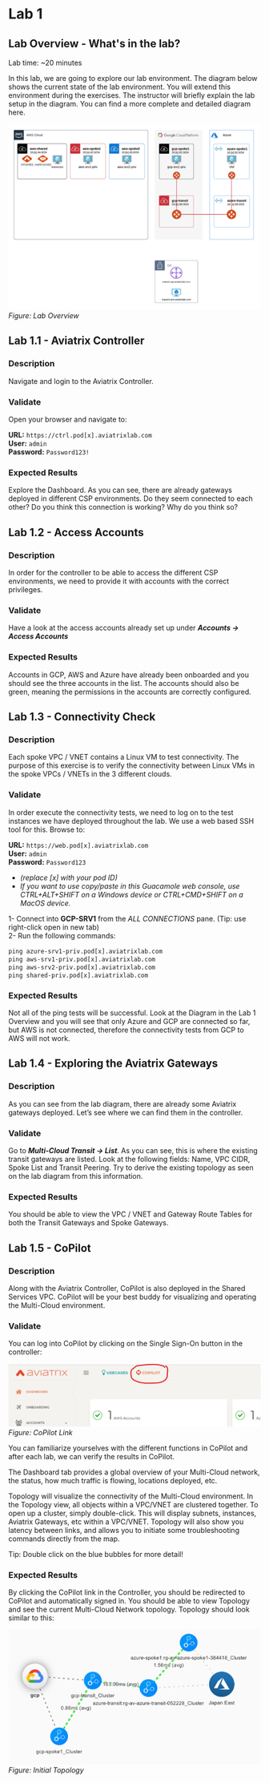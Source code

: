 # Lab 1

## Lab Overview - What's in the lab?
Lab time: ~20 minutes

In this lab, we are going to explore our lab environment. The diagram below shows the current state of the lab environment. You will extend this environment during the exercises. The instructor will briefly explain the lab setup in the diagram. You can find a more complete and detailed diagram here.

![Lab Overview](images/lab-before.png)
_Figure: Lab Overview_

## Lab 1.1 - Aviatrix Controller
### Description
Navigate and login to the Aviatrix Controller.
### Validate
Open your browser and navigate to:

**URL:** ```https://ctrl.pod[x].aviatrixlab.com```  
**User:** ```admin```  
**Password:** ```Password123!```
### Expected Results
Explore the Dashboard. As you can see, there are already gateways deployed in different CSP environments. Do they seem connected to each other? Do you think this connection is working? Why do you think so?

## Lab 1.2 - Access Accounts
### Description
In order for the controller to be able to access the different CSP environments, we need to provide it with accounts with the correct privileges.
### Validate
Have a look at the access accounts already set up under **_Accounts -> Access Accounts_**    
### Expected Results
Accounts in GCP, AWS and Azure have already been onboarded and you should see the three accounts in the list.  The accounts should also be green, meaning the permissions in the accounts are correctly configured.

## Lab 1.3 - Connectivity Check
### Description
Each spoke VPC / VNET contains a Linux VM to test connectivity.  The purpose of this exercise is to verify the connectivity between Linux VMs in the spoke VPCs / VNETs in the 3 different clouds.
### Validate
In order execute the connectivity tests, we need to log on to the test instances we have deployed throughout the lab. We use a web based SSH tool for this. Browse to:  

**URL:** ```https://web.pod[x].aviatrixlab.com```  
**User:** ```admin```  
**Password:** ```Password123```  

* _(replace [x] with your pod ID)_
* _If you want to use copy/paste in this Guacamole web console, use CTRL+ALT+SHIFT on a Windows device or CTRL+CMD+SHIFT on a MacOS device._

1- Connect into **GCP-SRV1** from the *ALL CONNECTIONS* pane. (Tip: use right-click open in new tab)  
2- Run the following commands:
```
ping azure-srv1-priv.pod[x].aviatrixlab.com  
ping aws-srv1-priv.pod[x].aviatrixlab.com  
ping aws-srv2-priv.pod[x].aviatrixlab.com  
ping shared-priv.pod[x].aviatrixlab.com
```  
### Expected Results
Not all of the ping tests will be successful.  Look at the Diagram in the Lab 1 Overview and you will see that only Azure and GCP are connected so far, but AWS is not connected, therefore the connectivity tests from GCP to AWS will not work.

## Lab 1.4 - Exploring the Aviatrix Gateways
### Description
As you can see from the lab diagram, there are already some Aviatrix gateways deployed. Let’s see where we can find them in the controller.
### Validate
Go to **_Multi-Cloud Transit -> List_**. As you can see, this is where the existing transit gateways are listed. Look at the following fields: Name, VPC CIDR, Spoke List and Transit Peering. Try to derive the existing topology as seen on the lab diagram from this information.  
### Expected Results
You should be able to view the VPC / VNET and Gateway Route Tables for both the Transit Gateways and Spoke Gateways.

## Lab 1.5 - CoPilot
### Description
Along with the Aviatrix Controller, CoPilot is also deployed in the Shared Services VPC.  CoPilot will be your best buddy for visualizing and operating the Multi-Cloud environment.
### Validate
You can log into CoPilot by clicking on the Single Sign-On button in the controller:  

![CoPilot Link](images/copilot-link.png)  
_Figure: CoPilot Link_  
  
You can familiarize yourselves with the different functions in CoPilot and after each lab, we can verify the results in CoPilot.  

The Dashboard tab provides a global overview of your Multi-Cloud network, the status, how much traffic is flowing, locations deployed, etc.  

Topology will visualize the connectivity of the Multi-Cloud environment.  In the Topology view, all objects within a VPC/VNET are clustered together.  To open up a cluster, simply double-click.  This will display subnets, instances, Aviatrix Gateways, etc within a VPC/VNET.  Topology will also show you latency between links, and allows you to initiate some troubleshooting commands directly from the map.  

Tip: Double click on the blue bubbles for more detail!
### Expected Results
By clicking the CoPilot link in the Controller, you should be redirected to CoPilot and automatically signed in.  You should be able to view Topology and see the current Multi-Cloud Network topology.  Topology should look similar to this:  

![Topology1](images/topology1.png)  
_Figure: Initial Topology_  
